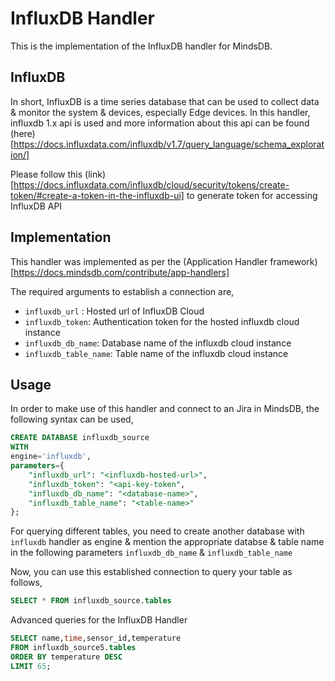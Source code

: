 # InfluxDB Handler
This is the implementation of the InfluxDB handler for MindsDB.

## InfluxDB
In short, InfluxDB is a time series database that can be used to collect data & monitor the system & devices, especially Edge devices.
In this handler, influxdb 1.x api is used and more information about this api can be found (here)[https://docs.influxdata.com/influxdb/v1.7/query_language/schema_exploration/]

Please follow this (link)[https://docs.influxdata.com/influxdb/cloud/security/tokens/create-token/#create-a-token-in-the-influxdb-ui] to generate token for accessing InfluxDB API


## Implementation
This handler was implemented as per the (Application Handler framework)[https://docs.mindsdb.com/contribute/app-handlers]

The required arguments to establish a connection are,
* `influxdb_url`  : Hosted url of InfluxDB Cloud
* `influxdb_token`: Authentication token for the hosted influxdb cloud instance
* `influxdb_db_name`: Database name of the influxdb cloud instance
* `influxdb_table_name`: Table name of the influxdb cloud instance

## Usage
In order to make use of this handler and connect to an Jira in MindsDB, the following syntax can be used,
~~~~sql
CREATE DATABASE influxdb_source
WITH
engine='influxdb',
parameters={
    "influxdb_url": "<influxdb-hosted-url>",
    "influxdb_token": "<api-key-token",
    "influxdb_db_name": "<database-name>",
    "influxdb_table_name": "<table-name>"
};
~~~~

For querying different tables, you need to create another database with `influxdb` handler as engine & mention the appropriate databse & table name in the following  parameters `influxdb_db_name` & `influxdb_table_name`

Now, you can use this established connection to query your table as follows,
~~~~sql
SELECT * FROM influxdb_source.tables
~~~~

Advanced queries for the InfluxDB Handler
~~~~sql
SELECT name,time,sensor_id,temperature
FROM influxdb_source5.tables
ORDER BY temperature DESC
LIMIT 65;
~~~~
